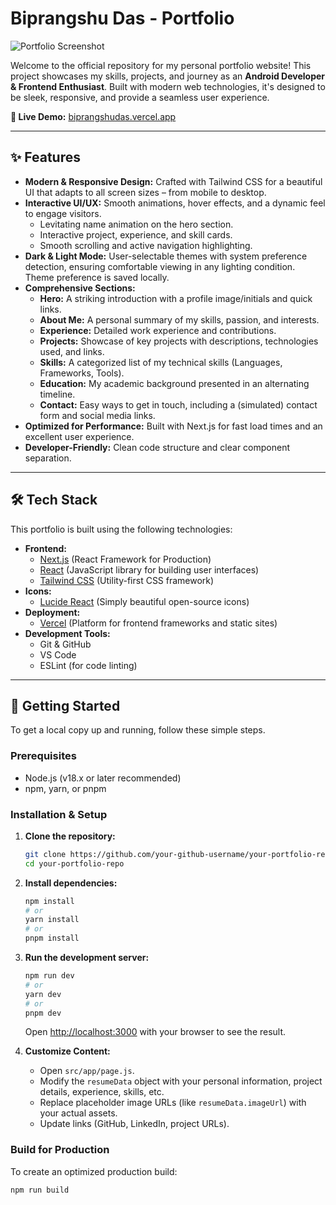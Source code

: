 # Biprangshu Das - Portfolio

![Portfolio Screenshot](https://i.imgur.com/your-screenshot-placeholder.png) 


Welcome to the official repository for my personal portfolio website! This project showcases my skills, projects, and journey as an **Android Developer & Frontend Enthusiast**. Built with modern web technologies, it's designed to be sleek, responsive, and provide a seamless user experience.

**🚀 Live Demo:** [biprangshudas.vercel.app](https:biprangshudas.vercel.app)

---

## ✨ Features

*   **Modern & Responsive Design:** Crafted with Tailwind CSS for a beautiful UI that adapts to all screen sizes – from mobile to desktop.
*   **Interactive UI/UX:** Smooth animations, hover effects, and a dynamic feel to engage visitors.
    *   Levitating name animation on the hero section.
    *   Interactive project, experience, and skill cards.
    *   Smooth scrolling and active navigation highlighting.
*   **Dark & Light Mode:** User-selectable themes with system preference detection, ensuring comfortable viewing in any lighting condition. Theme preference is saved locally.
*   **Comprehensive Sections:**
    *   **Hero:** A striking introduction with a profile image/initials and quick links.
    *   **About Me:** A personal summary of my skills, passion, and interests.
    *   **Experience:** Detailed work experience and contributions.
    *   **Projects:** Showcase of key projects with descriptions, technologies used, and links.
    *   **Skills:** A categorized list of my technical skills (Languages, Frameworks, Tools).
    *   **Education:** My academic background presented in an alternating timeline.
    *   **Contact:** Easy ways to get in touch, including a (simulated) contact form and social media links.
*   **Optimized for Performance:** Built with Next.js for fast load times and an excellent user experience.
*   **Developer-Friendly:** Clean code structure and clear component separation.

---

## 🛠️ Tech Stack

This portfolio is built using the following technologies:

*   **Frontend:**
    *   [Next.js](https://nextjs.org/) (React Framework for Production)
    *   [React](https://reactjs.org/) (JavaScript library for building user interfaces)
    *   [Tailwind CSS](https://tailwindcss.com/) (Utility-first CSS framework)
*   **Icons:**
    *   [Lucide React](https://lucide.dev/) (Simply beautiful open-source icons)
*   **Deployment:**
    *   [Vercel](https://vercel.com/) (Platform for frontend frameworks and static sites)
*   **Development Tools:**
    *   Git & GitHub
    *   VS Code
    *   ESLint (for code linting)

---

## 🚀 Getting Started

To get a local copy up and running, follow these simple steps.

### Prerequisites

*   Node.js (v18.x or later recommended)
*   npm, yarn, or pnpm

### Installation & Setup

1.  **Clone the repository:**
    ```bash
    git clone https://github.com/your-github-username/your-portfolio-repo.git
    cd your-portfolio-repo
    ```
    <!-- 🔄 **Replace:** `your-github-username/your-portfolio-repo` with your actual GitHub username and repository name. -->

2.  **Install dependencies:**
    ```bash
    npm install
    # or
    yarn install
    # or
    pnpm install
    ```

3.  **Run the development server:**
    ```bash
    npm run dev
    # or
    yarn dev
    # or
    pnpm dev
    ```
    Open [http://localhost:3000](http://localhost:3000) with your browser to see the result.

4.  **Customize Content:**
    *   Open `src/app/page.js`.
    *   Modify the `resumeData` object with your personal information, project details, experience, skills, etc.
    *   Replace placeholder image URLs (like `resumeData.imageUrl`) with your actual assets.
    *   Update links (GitHub, LinkedIn, project URLs).

### Build for Production

To create an optimized production build:
```bash
npm run build



